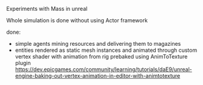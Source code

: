 Experiments with Mass in unreal

Whole simulation is done without using Actor framework

done:
- simple agents mining resources and delivering them to magazines
- entities rendered as static mesh instances and animated through custom vertex shader with animation from rig prebaked using AnimToTexture plugin https://dev.epicgames.com/community/learning/tutorials/daE9/unreal-engine-baking-out-vertex-animation-in-editor-with-animtotexture
